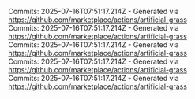 Commits: 2025-07-16T07:51:17.214Z - Generated via https://github.com/marketplace/actions/artificial-grass
<br>
Commits: 2025-07-16T07:51:17.214Z - Generated via https://github.com/marketplace/actions/artificial-grass
<br>
Commits: 2025-07-16T07:51:17.214Z - Generated via https://github.com/marketplace/actions/artificial-grass
<br>
Commits: 2025-07-16T07:51:17.214Z - Generated via https://github.com/marketplace/actions/artificial-grass
<br>
Commits: 2025-07-16T07:51:17.214Z - Generated via https://github.com/marketplace/actions/artificial-grass
<br>
